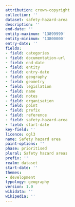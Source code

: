 ```yaml
---
attribution: crown-copyright
collection: ''
dataset: safety-hazard-area
description: ''
end-date: ''
entity-maximum: '13899999'
entity-minimum: '13800000'
entry-date: ''
fields:
- field: categories
- field: documentation-url
- field: end-date
- field: entity
- field: entry-date
- field: geography
- field: geometry
- field: legislation
- field: name
- field: notes
- field: organisation
- field: point
- field: prefix
- field: reference
- field: safety-hazard-area
- field: start-date
key-field: ''
licence: ogl3
name: Safety hazard area
paint-options: ''
phase: prioritised
plural: Safety hazard areas
prefix: ''
realm: dataset
start-date: ''
themes:
- development
typology: geography
version: 1.0
wikidata: ''
wikipedia: ''
---
```

